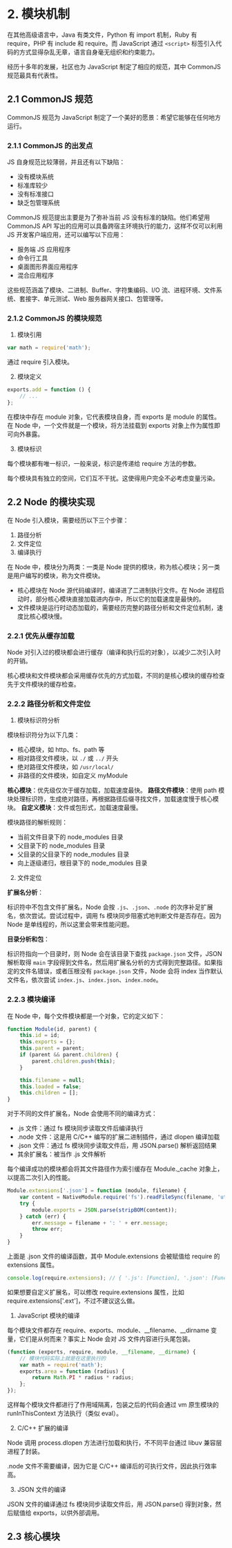 # 2. 模块机制

在其他高级语言中，Java 有类文件，Python 有 import 机制，Ruby 有 require，PHP 有 include 和 require。而 JavaScript 通过 `<script>` 标签引入代码的方式显得杂乱无章，语言自身毫无组织和约束能力。

经历十多年的发展，社区也为 JavaScript 制定了相应的规范，其中 CommonJS 规范最具有代表性。

## 2.1 CommonJS 规范

CommonJS 规范为 JavaScript 制定了一个美好的愿景：希望它能够在任何地方运行。

### 2.1.1 CommonJS 的出发点

JS 自身规范比较薄弱，并且还有以下缺陷：

-   没有模块系统
-   标准库较少
-   没有标准接口
-   缺乏包管理系统

CommonJS 规范提出主要是为了弥补当前 JS 没有标准的缺陷。他们希望用 CommonJS API 写出的应用可以具备跨宿主环境执行的能力，这样不仅可以利用 JS 开发客户端应用，还可以编写以下应用：

-   服务端 JS 应用程序
-   命令行工具
-   桌面图形界面应用程序
-   混合应用程序

这些规范涵盖了模块、二进制、Buffer、字符集编码、I/O 流、进程环境、文件系统、套接字、单元测试、Web 服务器网关接口、包管理等。

### 2.1.2 CommonJS 的模块规范

1. 模块引用

```js
var math = require('math');
```

通过 require 引入模块。

2. 模块定义

```js
exports.add = function () {
    // ...
};
```

在模块中存在 module 对象，它代表模块自身，而 exports 是 module 的属性。在 Node 中，一个文件就是一个模块，将方法挂载到 exports 对象上作为属性即可向外暴露。

3. 模块标识

每个模块都有唯一标识，一般来说，标识是传递给 require 方法的参数。

每个模块具有独立的空间，它们互不干扰。这使得用户完全不必考虑变量污染。

## 2.2 Node 的模块实现

在 Node 引入模块，需要经历以下三个步骤：

1. 路径分析
2. 文件定位
3. 编译执行

在 Node 中，模块分为两类：一类是 Node 提供的模块，称为核心模块；另一类是用户编写的模块，称为文件模块。

-   核心模块在 Node 源代码编译时，编译进了二进制执行文件。在 Node 进程启动时，部分核心模块直接加载进内存中，所以它的加载速度是最快的。
-   文件模块是运行时动态加载的，需要经历完整的路径分析和文件定位机制，速度比核心模块慢。

### 2.2.1 优先从缓存加载

Node 对引入过的模块都会进行缓存（编译和执行后的对象），以减少二次引入时的开销。

核心模块和文件模块都会采用缓存优先的方式加载，不同的是核心模块的缓存检查先于文件模块的缓存检查。

### 2.2.2 路径分析和文件定位

1. 模块标识符分析

模块标识符分为以下几类：

-   核心模块，如 http、fs、path 等
-   相对路径文件模块，以 `./` 或 `../` 开头
-   绝对路径文件模块，如 `/usr/local/`
-   非路径的文件模块，如自定义 myModule

**核心模块**：优先级仅次于缓存加载，加载速度最快。
**路径文件模块**：使用 path 模块处理标识符，生成绝对路径，再根据路径后缀寻找文件，加载速度慢于核心模块。
**自定义模块**：文件或包形式，加载速度最慢。

模块路径的解析规则：

- 当前文件目录下的 node_modules 目录
- 父目录下的 node_modules 目录
- 父目录的父目录下的 node_modules 目录
- 向上逐级递归，根目录下的 node_modules 目录

2. 文件定位

**扩展名分析**：

标识符中不包含文件扩展名，Node 会按 `.js`、`.json`、`.node` 的次序补足扩展名，依次尝试。尝试过程中，调用 fs 模块同步阻塞式地判断文件是否存在。因为 Node 是单线程的，所以这里会带来性能问题。

**目录分析和包**：

标识符指向一个目录时，则 Node 会在该目录下查找 `package.json` 文件，JSON 解析取得 `main` 字段得到文件名，然后用扩展名分析的方式得到完整路径。如果指定的文件名错误，或者压根没有 `package.json` 文件，Node 会将 index 当作默认文件名，依次尝试 `index.js`、`index.json`、`index.node`。

### 2.2.3 模块编译

在 Node 中，每个文件模块都是一个对象，它的定义如下：

```js
function Module(id, parent) {
    this.id = id;
    this.exports = {};
    this.parent = parent;
    if (parent && parent.children) {
        parent.children.push(this);
    }

    this.filename = null;
    this.loaded = false;
    this.children = [];
}
```

对于不同的文件扩展名，Node 会使用不同的编译方式：
- .js 文件：通过 fs 模块同步读取文件后编译执行
- .node 文件：这是用 C/C++ 编写的扩展二进制插件，通过 dlopen 编译加载
- .json 文件：通过 fs 模块同步读取文件后，用 JSON.parse() 解析返回结果
- 其余扩展名：被当作 .js 文件解析

每个编译成功的模块都会将其文件路径作为索引缓存在 Module._cache 对象上，以提高二次引入的性能。

```js
Module.extensions['.json'] = function (module, filename) {
    var content = NativeModule.require('fs').readFileSync(filename, 'utf-8');
    try {
        module.exports = JSON.parse(stripBOM(content));
    } catch (err) {
        err.message = filename + ': ' + err.message;
        throw err;
    }
}
```

上面是 .json 文件的编译函数，其中 Module.extensions 会被赋值给 require 的 extensions 属性。

```js
console.log(require.extensions); // { '.js': [Function], '.json': [Function], '.node': [Function] }
```

如果想要自定义扩展名，可以修改 require.extensions 属性，比如 require.extensions['.ext']，不过不建议这么做。

1. JavaScript 模块的编译

每个模块文件都存在 require、exports、module、__filename、__dirname 变量，它们是从何而来？事实上 Node 会对 JS 文件内容进行头尾包装。

```js
(function (exports, require, module, __filename, __dirname) {
    // 模块代码实际上就是在这里执行的
    var math = require('math');
    exports.area = function (radius) {
        return Math.PI * radius * radius;
    };
});
```

这样每个模块文件都进行了作用域隔离，包装之后的代码会通过 vm 原生模块的 runInThisContext 方法执行（类似 eval）。

2. C/C++ 扩展的编译

Node 调用 process.dlopen 方法进行加载和执行，不不同平台通过 libuv 兼容层进程了封装。

.node 文件不需要编译，因为它是 C/C++ 编译后的可执行文件，因此执行效率高。

3. JSON 文件的编译

JSON 文件的编译通过 fs 模块同步读取文件后，用 JSON.parse() 得到对象，然后赋值给 exports，以供外部调用。

## 2.3 核心模块